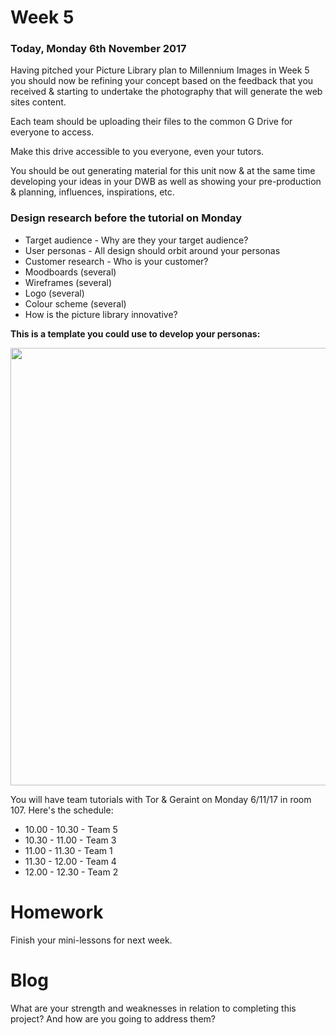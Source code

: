 # Week 5

### Today, Monday 6th November 2017

Having pitched your Picture Library plan to Millennium Images in Week 5 you should now be refining your concept based on the feedback that you received & starting to undertake the photography that will generate the web sites content.

Each team should be uploading their files to the common G Drive for everyone to access.

Make this drive accessible to you everyone, even your tutors.

You should be out generating material for this unit now & at the same time developing your ideas in your DWB as well as showing your pre-production & planning, influences, inspirations, etc.

### Design research before the tutorial on Monday

* Target audience - Why are they your target audience?
* User personas - All design should orbit around your personas
* Customer research - Who is your customer?  
* Moodboards (several)
* Wireframes (several)
* Logo (several)
* Colour scheme (several)
* How is the picture library innovative?

**This is a template you could use to develop your personas:**

<img src="https://github.com/RavensbourneWebMedia/FinalMajorProject-/blob/2017/2018/assets%20/Empathy-Map-No-Stickies.png" width="700">

You will have team tutorials with Tor & Geraint on Monday 6/11/17 in room 107. Here's the schedule:
* 10.00 - 10.30 - Team 5
* 10.30 - 11.00 - Team 3
* 11.00 - 11.30 - Team 1
* 11.30 - 12.00 - Team 4
* 12.00 - 12.30 - Team 2


# Homework

Finish your mini-lessons for next week. 

# Blog

What are your strength and weaknesses in relation to completing this project? And how are you going to address them?
